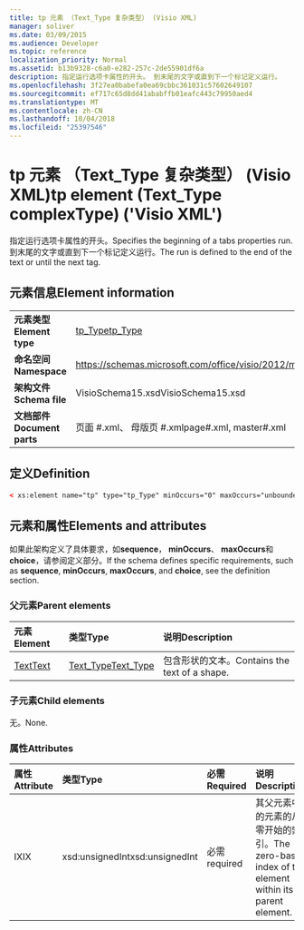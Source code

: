 ```yaml
---
title: tp 元素 （Text_Type 复杂类型） (Visio XML)
manager: soliver
ms.date: 03/09/2015
ms.audience: Developer
ms.topic: reference
localization_priority: Normal
ms.assetid: b13b9328-c6a0-e282-257c-2de55901df6a
description: 指定运行选项卡属性的开头。 到末尾的文字或直到下一个标记定义运行。
ms.openlocfilehash: 3f27ea0babefa0ea69cbbc361031c57602649107
ms.sourcegitcommit: ef717c65d8dd41ababffb01eafc443c79950aed4
ms.translationtype: MT
ms.contentlocale: zh-CN
ms.lasthandoff: 10/04/2018
ms.locfileid: "25397546"
---
```

# <a name="tp-element-texttype-complextype-visio-xml"></a><span data-ttu-id="6f0b5-104">tp 元素 （Text_Type 复杂类型） (Visio XML)</span><span class="sxs-lookup"><span data-stu-id="6f0b5-104">tp element (Text_Type complexType) ('Visio XML')</span></span>

<span data-ttu-id="6f0b5-105">指定运行选项卡属性的开头。</span><span class="sxs-lookup"><span data-stu-id="6f0b5-105">Specifies the beginning of a tabs properties run.</span></span> <span data-ttu-id="6f0b5-106">到末尾的文字或直到下一个标记定义运行。</span><span class="sxs-lookup"><span data-stu-id="6f0b5-106">The run is defined to the end of the text or until the next tag.</span></span>
  
## <a name="element-information"></a><span data-ttu-id="6f0b5-107">元素信息</span><span class="sxs-lookup"><span data-stu-id="6f0b5-107">Element information</span></span>

|||
|:-----|:-----|
|<span data-ttu-id="6f0b5-108">**元素类型**</span><span class="sxs-lookup"><span data-stu-id="6f0b5-108">**Element type**</span></span> <br/> |[<span data-ttu-id="6f0b5-109">tp_Type</span><span class="sxs-lookup"><span data-stu-id="6f0b5-109">tp_Type</span></span>](tp_type-complextypevisio-xml.md) <br/> |
|<span data-ttu-id="6f0b5-110">**命名空间**</span><span class="sxs-lookup"><span data-stu-id="6f0b5-110">**Namespace**</span></span> <br/> |https://schemas.microsoft.com/office/visio/2012/main  <br/> |
|<span data-ttu-id="6f0b5-111">**架构文件**</span><span class="sxs-lookup"><span data-stu-id="6f0b5-111">**Schema file**</span></span> <br/> |<span data-ttu-id="6f0b5-112">VisioSchema15.xsd</span><span class="sxs-lookup"><span data-stu-id="6f0b5-112">VisioSchema15.xsd</span></span>  <br/> |
|<span data-ttu-id="6f0b5-113">**文档部件**</span><span class="sxs-lookup"><span data-stu-id="6f0b5-113">**Document parts**</span></span> <br/> |<span data-ttu-id="6f0b5-114">页面 #.xml、 母版页 #.xml</span><span class="sxs-lookup"><span data-stu-id="6f0b5-114">page#.xml, master#.xml</span></span>  <br/> |
   
## <a name="definition"></a><span data-ttu-id="6f0b5-115">定义</span><span class="sxs-lookup"><span data-stu-id="6f0b5-115">Definition</span></span>

```XML
< xs:element name="tp" type="tp_Type" minOccurs="0" maxOccurs="unbounded" ></xs:element >
```

## <a name="elements-and-attributes"></a><span data-ttu-id="6f0b5-116">元素和属性</span><span class="sxs-lookup"><span data-stu-id="6f0b5-116">Elements and attributes</span></span>

<span data-ttu-id="6f0b5-117">如果此架构定义了具体要求，如**sequence**， **minOccurs**、 **maxOccurs**和**choice**，请参阅定义部分。</span><span class="sxs-lookup"><span data-stu-id="6f0b5-117">If the schema defines specific requirements, such as **sequence**, **minOccurs**, **maxOccurs**, and **choice**, see the definition section.</span></span> 
  
### <a name="parent-elements"></a><span data-ttu-id="6f0b5-118">父元素</span><span class="sxs-lookup"><span data-stu-id="6f0b5-118">Parent elements</span></span>

|<span data-ttu-id="6f0b5-119">**元素**</span><span class="sxs-lookup"><span data-stu-id="6f0b5-119">**Element**</span></span>|<span data-ttu-id="6f0b5-120">**类型**</span><span class="sxs-lookup"><span data-stu-id="6f0b5-120">**Type**</span></span>|<span data-ttu-id="6f0b5-121">**说明**</span><span class="sxs-lookup"><span data-stu-id="6f0b5-121">**Description**</span></span>|
|:-----|:-----|:-----|
|[<span data-ttu-id="6f0b5-122">Text</span><span class="sxs-lookup"><span data-stu-id="6f0b5-122">Text</span></span>](text-element-shapesheet_type-complextypevisio-xml.md) <br/> |[<span data-ttu-id="6f0b5-123">Text_Type</span><span class="sxs-lookup"><span data-stu-id="6f0b5-123">Text_Type</span></span>](text_type-complextypevisio-xml.md) <br/> |<span data-ttu-id="6f0b5-124">包含形状的文本。</span><span class="sxs-lookup"><span data-stu-id="6f0b5-124">Contains the text of a shape.</span></span>  <br/> |
   
### <a name="child-elements"></a><span data-ttu-id="6f0b5-125">子元素</span><span class="sxs-lookup"><span data-stu-id="6f0b5-125">Child elements</span></span>

<span data-ttu-id="6f0b5-126">无。</span><span class="sxs-lookup"><span data-stu-id="6f0b5-126">None.</span></span>
  
### <a name="attributes"></a><span data-ttu-id="6f0b5-127">属性</span><span class="sxs-lookup"><span data-stu-id="6f0b5-127">Attributes</span></span>

|<span data-ttu-id="6f0b5-128">**属性**</span><span class="sxs-lookup"><span data-stu-id="6f0b5-128">**Attribute**</span></span>|<span data-ttu-id="6f0b5-129">**类型**</span><span class="sxs-lookup"><span data-stu-id="6f0b5-129">**Type**</span></span>|<span data-ttu-id="6f0b5-130">**必需**</span><span class="sxs-lookup"><span data-stu-id="6f0b5-130">**Required**</span></span>|<span data-ttu-id="6f0b5-131">**说明**</span><span class="sxs-lookup"><span data-stu-id="6f0b5-131">**Description**</span></span>|<span data-ttu-id="6f0b5-132">**可能的值**</span><span class="sxs-lookup"><span data-stu-id="6f0b5-132">**Possible values**</span></span>|
|:-----|:-----|:-----|:-----|:-----|
|<span data-ttu-id="6f0b5-133">IX</span><span class="sxs-lookup"><span data-stu-id="6f0b5-133">IX</span></span>  <br/> |<span data-ttu-id="6f0b5-134">xsd:unsignedInt</span><span class="sxs-lookup"><span data-stu-id="6f0b5-134">xsd:unsignedInt</span></span>  <br/> |<span data-ttu-id="6f0b5-135">必需</span><span class="sxs-lookup"><span data-stu-id="6f0b5-135">required</span></span>  <br/> |<span data-ttu-id="6f0b5-136">其父元素中的元素的从零开始的索引。</span><span class="sxs-lookup"><span data-stu-id="6f0b5-136">The zero-based index of the element within its parent element.</span></span>  <br/> |<span data-ttu-id="6f0b5-137">Xsd:unsignedInt 类型的值。</span><span class="sxs-lookup"><span data-stu-id="6f0b5-137">Values of the xsd:unsignedInt type.</span></span>  <br/> |
   

